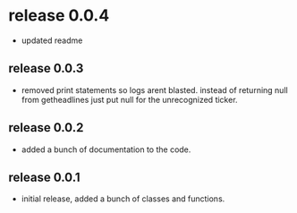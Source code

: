 # release 0.0.4

* updated readme

## release 0.0.3

* removed print statements so logs arent blasted.  instead of returning null from getheadlines just put null for the unrecognized ticker.

## release 0.0.2

* added a bunch of documentation to the code.

## release 0.0.1

* initial release, added a bunch of classes and functions.
